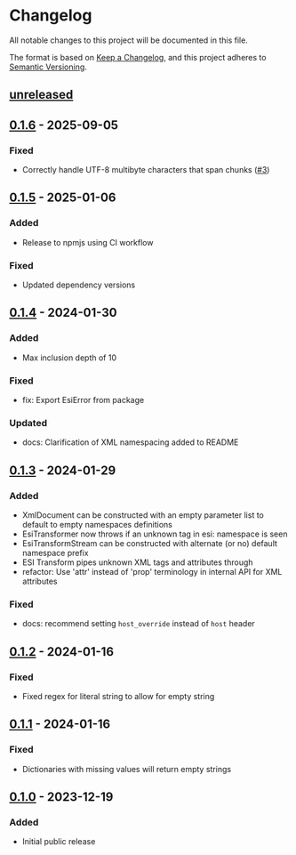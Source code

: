 # Changelog

All notable changes to this project will be documented in this file.

The format is based on [Keep a Changelog](https://keepachangelog.com/en/1.0.0/),
and this project adheres to [Semantic Versioning](https://semver.org/spec/v2.0.0.html).

## [unreleased]

## [0.1.6] - 2025-09-05

### Fixed

- Correctly handle UTF-8 multibyte characters that span chunks ([#3](https://github.com/fastly/compute-js-esi/pull/3))

## [0.1.5] - 2025-01-06

### Added

- Release to npmjs using CI workflow

### Fixed

- Updated dependency versions

## [0.1.4] - 2024-01-30

### Added
- Max inclusion depth of 10

### Fixed
- fix: Export EsiError from package

### Updated
- docs: Clarification of XML namespacing added to README

## [0.1.3] - 2024-01-29

### Added
- XmlDocument can be constructed with an empty parameter list to default to empty namespaces definitions
- EsiTransformer now throws if an unknown tag in esi: namespace is seen
- EsiTransformStream can be constructed with alternate (or no) default namespace prefix
- ESI Transform pipes unknown XML tags and attributes through
- refactor: Use 'attr' instead of 'prop' terminology in internal API for XML attributes

### Fixed

- docs: recommend setting `host_override` instead of `host` header

## [0.1.2] - 2024-01-16

### Fixed

- Fixed regex for literal string to allow for empty string

## [0.1.1] - 2024-01-16

### Fixed

- Dictionaries with missing values will return empty strings

## [0.1.0] - 2023-12-19

### Added

- Initial public release

[unreleased]: https://github.com/fastly/compute-js-esi/compare/v0.1.6...HEAD
[0.1.6]: https://github.com/fastly/compute-js-esi/compare/v0.1.5...v0.1.6
[0.1.5]: https://github.com/fastly/compute-js-esi/compare/v0.1.4...v0.1.5
[0.1.4]: https://github.com/fastly/compute-js-esi/compare/v0.1.3...v0.1.4
[0.1.3]: https://github.com/fastly/compute-js-esi/compare/v0.1.2...v0.1.3
[0.1.2]: https://github.com/fastly/compute-js-esi/compare/v0.1.1...v0.1.2
[0.1.1]: https://github.com/fastly/compute-js-esi/compare/v0.1.0...v0.1.1
[0.1.0]: https://github.com/fastly/compute-js-esi/releases/tag/v0.1.0
